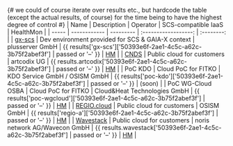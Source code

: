 {#
we could of course iterate over results etc., but hardcode the table (except the actual results, of course)
for the time being to have the highest degree of control
#}
| Name  | Description  | Operator  | SCS-compatible IaaS  | HealthMon  |
| ----- | ------------ | --------- | :------------------: | :--------: |
| [gx-scs](https://github.com/SovereignCloudStack/docs/blob/main/community/cloud-resources/plusserver-gx-scs.md) | Dev environment provided for SCS & GAIA-X context | plusserver GmbH | {{
    results['gx-scs']['50393e6f-2ae1-4c5c-a62c-3b75f2abef3f'] | passed or '–'
}} | [HM](https://health.gx-scs.sovereignit.cloud:3000/) |
| [CNDS](https://cnds.io/) | Public cloud for customers | artcodix UG | {{
    results.artcodix['50393e6f-2ae1-4c5c-a62c-3b75f2abef3f'] | passed or '–'
}} | [HM](https://ohm.muc.cloud.cnds.io/) |
| PoC KDO | Cloud PoC for FITKO | KDO Service GmbH / OSISM GmbH | {{
    results['poc-kdo']['50393e6f-2ae1-4c5c-a62c-3b75f2abef3f'] | passed or '–'
}} |  (soon) |
| PoC WG-Cloud OSBA | Cloud PoC for FITKO | Cloud&amp;Heat Technologies GmbH | {{
    results['poc-wgcloud']['50393e6f-2ae1-4c5c-a62c-3b75f2abef3f'] | passed or '–'
}} | [HM](https://health.poc-wgcloud.osba.sovereignit.cloud:3000/d/9ltTEmlnk/openstack-health-monitor2?var-mycloud=poc-wgcloud&orgId=1) |
| [REGIO.cloud](https://regio.digital) | Public cloud for customers | OSISM GmbH | {{
    results['regio-a']['50393e6f-2ae1-4c5c-a62c-3b75f2abef3f'] | passed or '–'
}} | [HM](https://apimon.services.regio.digital/public-dashboards/17cf094a47404398a5b8e35a4a3968d4?orgId=1&refresh=5m) |
| [Wavestack](https://www.noris.de/wavestack-cloud/) | Public cloud for customers | noris network AG/Wavecon GmbH | {{
    results.wavestack['50393e6f-2ae1-4c5c-a62c-3b75f2abef3f'] | passed or '–'
}} | [HM](https://health.wavestack1.sovereignit.cloud:3000/) |
